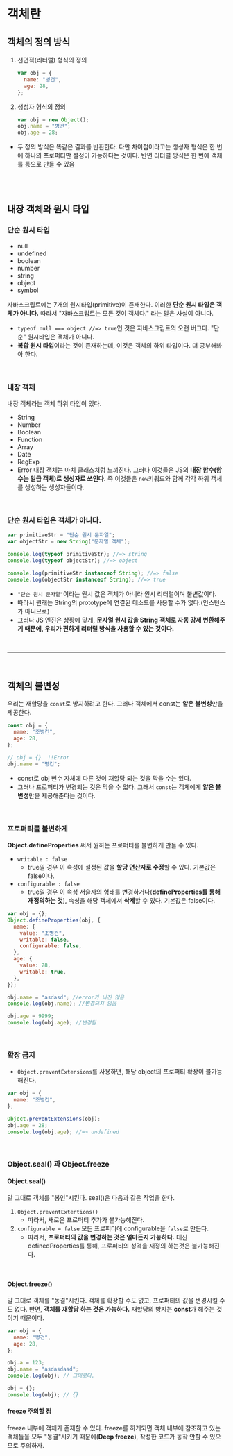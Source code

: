 # 객체란

## 객체의 정의 방식

1. 선언적(리터럴) 형식의 정의
   ```javascript
   var obj = {
     name: "병건",
     age: 28,
   };
   ```
2. 생성자 형식의 정의
   ```javascript
   var obj = new Object();
   obj.name = "병건";
   obj.age = 28;
   ```

- 두 정의 방식은 똑같은 결과를 반환한다. 다만 차이점이라고는 생성자 형식은 한 번에 하나의 프로퍼티만 설정이 가능하다는 것이다. 반면 리터럴 방식은 한 번에 객체를 통으로 만들 수 있음

<br>
<br>

## 내장 객체와 원시 타입

### 단순 원시 타입

- null
- undefined
- boolean
- number
- string
- object
- symbol

자바스크립트에는 7개의 원시타입(primitive)이 존재한다. 이러한 **단순 원시 타입은 객체가 아니다.** 따라서 "자바스크립트는 모든 것이 객체다." 라는 말은 사실이 아니다.

- `typeof null === object //=> true`인 것은 자바스크립트의 오랜 버그다. "단순" 원시타입은 객체가 아니다.
- **복합 원시 타입**이라는 것이 존재하는데, 이것은 객체의 하위 타입이다. 더 공부해봐야 한다.

<br>

### 내장 객체

내장 객체라는 객체 하위 타입이 있다.

- String
- Number
- Boolean
- Function
- Array
- Date
- RegExp
- Error
  내장 객체는 마치 클래스처럼 느껴진다. 그러나 이것들은 JS의 **내장 함수(함수는 일급 객체)로 생성자로 쓰인다.** 즉 이것들은 `new`키워드와 함께 각각 하위 객체를 생성하는 생성자들이다.

<br>

### 단순 원시 타입은 객체가 아니다.

```javascript
var primitiveStr = "단순 원시 문자열";
var objectStr = new String("문자열 객체");

console.log(typeof primitiveStr); //=> string
console.log(typeof objectStr); //=> object

console.log(primitiveStr instanceof String); //=> false
console.log(objectStr instanceof String); //=> true
```

- `"단순 원시 문자열"`이라는 원시 값은 객체가 아니라 원시 리터럴이며 불변값이다.
- 따라서 원래는 String의 prototype에 연결된 메소드를 사용할 수가 없다.(인스턴스가 아니므로)
- 그러나 JS 엔진은 상황에 맞게, **문자열 원시 값을 String 객체로 자동 강제 변환해주기 때문에, 우리가 편하게 리터럴 방식을 사용할 수 있는 것이다.**

<br>
<hr>
<br>

## 객체의 불변성

우리는 재할당을 `const`로 방지하려고 한다. 그러나 객체에서 const는 **얕은 불변성**만을 제공한다.

```javascript
const obj = {
  name: "조병건",
  age: 28,
};

// obj = {}  !!Error
obj.name = "병건";
```

- const로 obj 변수 자체에 다른 것이 재할당 되는 것을 막을 수는 있다.
- 그러나 프로퍼티가 변경되는 것은 막을 수 없다. 그래서 `const`는 객체에게 **얕은 불변성**만을 제공해준다는 것이다.

<br>

### 프로퍼티를 불변하게

**Object.defineProperties** 써서 원하는 프로퍼티를 불변하게 만들 수 있다.

- `writable : false`
  - true일 경우 이 속성에 설정된 값을 **할당 연산자로 수정**할 수 있다. 기본값은 false이다.
- `configurable : false`
  - true일 경우 이 속성 서술자의 형태를 변경하거나(**defineProperties를 통해 재정의하는 것**), 속성을 해당 객체에서 **삭제**할 수 있다. 기본값은 false이다.

```javascript
var obj = {};
Object.defineProperties(obj, {
  name: {
    value: "조병건",
    writable: false,
    configurable: false,
  },
  age: {
    value: 28,
    writable: true,
  },
});

obj.name = "asdasd"; //error가 나진 않음
console.log(obj.name); //변경되지 않음

obj.age = 9999;
console.log(obj.age); //변경됨
```

<br>

### 확장 금지

- `Object.preventExtensions`를 사용하면, 해당 object의 프로퍼티 확장이 불가능해진다.

```javascript
var obj = {
  name: "조병건",
};

Object.preventExtensions(obj);
obj.age = 28;
console.log(obj.age); //=> undefined
```

<br>

### Object.seal() 과 Object.freeze

#### Object.seal()

말 그대로 객체를 "봉인"시킨다. seal()은 다음과 같은 작업을 한다.

1. `Object.preventExtentions()`
   - 따라서, 새로운 프로퍼티 추가가 불가능해진다.
2. `configurable = false` 모든 프로퍼티에 configurable을 `false`로 만든다.
   - 따라서, **프로퍼티의 값을 변경하는 것은 얼마든지 가능하다.** 대신 definedProperties를 통해, 프로퍼티의 성격을 재정의 하는것은 불가능해진다.

<br>

#### Object.freeze()

말 그대로 객체를 "동결"시킨다. 객체를 확장할 수도 없고, 프로퍼티의 값을 변경시킬 수도 없다. 반면, **객체를 재할당 하는 것은 가능하다.** 재할당의 방지는 **const**가 해주는 것이기 때문이다.

```javascript
var obj = {
  name: "병건",
  age: 28,
};

obj.a = 123;
obj.name = "asdasdasd";
console.log(obj); // 그대로다.

obj = {};
console.log(obj); // {}
```

#### freeze 주의할 점

freeze 내부에 객체가 존재할 수 있다. freeze를 하게되면 객체 내부에 참조하고 있는 객체들을 모두 "동결"시키기 때문에(**Deep freeze**), 작성한 코드가 동작 안할 수 있으므로 주의하자.
